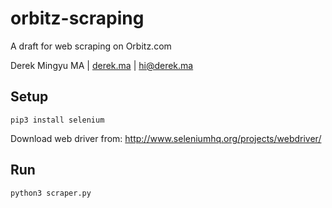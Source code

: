 # orbitz-scraping
A draft for web scraping on Orbitz.com

Derek Mingyu MA | [derek.ma](http://derek.ma) | <hi@derek.ma>

## Setup

```
pip3 install selenium
```

Download web driver from: http://www.seleniumhq.org/projects/webdriver/

## Run

```
python3 scraper.py
```